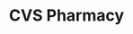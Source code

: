 ---
title: "CVS Pharmacy"
url: /port-orange/cvs-pharmacy-south-clyde-morris-boulevard/
shop: Drogerie
---